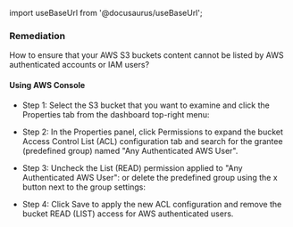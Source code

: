 import useBaseUrl from '@docusaurus/useBaseUrl';

### Remediation
How to ensure that your AWS S3 buckets content cannot be listed by AWS authenticated accounts or IAM users?

#### Using AWS Console

- Step 1: Select the S3 bucket that you want to examine and click the Properties tab from the dashboard top-right menu:
					
- Step 2: In the Properties panel, click Permissions to expand the bucket Access Control List (ACL) configuration tab and search for the grantee (predefined group) named "Any Authenticated AWS User".

- Step 3: Uncheck the List (READ) permission applied to "Any Authenticated AWS User":
					or delete the predefined group using the x button next to the group settings:
					
- Step 4: Click Save to apply the new ACL configuration and remove the bucket READ (LIST) access for AWS authenticated users.